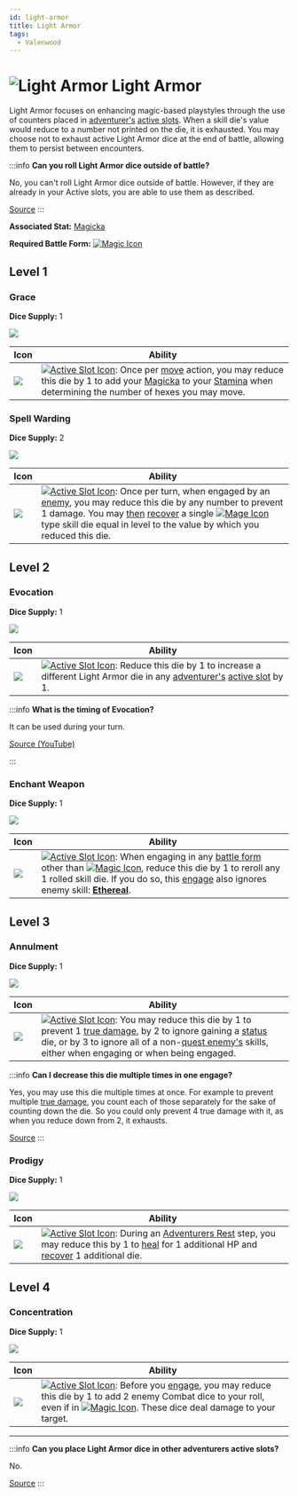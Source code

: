 ```yaml
---
id: light-armor
title: Light Armor
tags:
  - Valenwood
---
```


# <img src="/icons/skills/light-armor/icon.png" alt="Light Armor" className="icon-svg" /> Light Armor

Light Armor focuses on enhancing magic-based playstyles through the use of counters placed in [adventurer's](/docs/glossary/adventurer) [active slots](/docs/glossary/active-slot). When a skill die's value would reduce to a number not printed on the die, it is exhausted. You may choose not to exhaust active Light Armor dice at the end of battle, allowing them to persist between encounters.

:::info
**Can you roll Light Armor dice outside of battle?**

No, you can't roll Light Armor dice outside of battle. However, if they are already in your Active slots, you are able to use them as described.

<a href="https://discord.com/channels/273472391403798528/1361396191631380611/1390081030886523112" target="_blank">Source</a>
:::

**Associated Stat:** [Magicka](/docs/adventurer/stats/magicka)

**Required Battle Form:** [<img src="/icons/magic.svg" alt="Magic Icon" className="icon-svg" />](/docs/battles/battle-forms/magic)

## Level 1

### Grace

**Dice Supply:** 1

<img src="/icons/skills/light-armor/grace-all-results.png" className="skill-icon" />

| Icon                                                                     | Ability                                                                                                                                                                                                                                                                                                                                                             |
| ------------------------------------------------------------------------ | ------------------------------------------------------------------------------------------------------------------------------------------------------------------------------------------------------------------------------------------------------------------------------------------------------------------------------------------------------------------- |
| <img src="/icons/skills/light-armor/grace.png" className="skill-icon" /> | [<img src="/icons/active-slot.svg" alt="Active Slot Icon" className="icon-svg" />](/docs/glossary/active-slot): Once per [move](/docs/battles/adventurer-turn/move) action, you may reduce this die by 1 to add your [Magicka](/docs/adventurer/stats/magicka) to your [Stamina](/docs/adventurer/stats/stamina) when determining the number of hexes you may move. |

### Spell Warding

**Dice Supply:** 2

<img src="/icons/skills/light-armor/spell-warding-all-results.png" className="skill-icon" />

| Icon                                                                             | Ability                                                                                                                                                                                                                                                                                                                                                                                                                                                                                                      |
| -------------------------------------------------------------------------------- | ------------------------------------------------------------------------------------------------------------------------------------------------------------------------------------------------------------------------------------------------------------------------------------------------------------------------------------------------------------------------------------------------------------------------------------------------------------------------------------------------------------ |
| <img src="/icons/skills/light-armor/spell-warding.png" className="skill-icon" /> | [<img src="/icons/active-slot.svg" alt="Active Slot Icon" className="icon-svg" />](/docs/glossary/active-slot): Once per turn, when engaged by an [enemy](/docs/glossary/enemy), you may reduce this die by any number to prevent 1 damage. You may [then](/docs/glossary/then) [recover](/docs/glossary/recover) a single [<img src="/icons/mage.svg" alt="Mage Icon" className="icon-svg" />](/docs/adventurer/skill-lines/mage) type skill die equal in level to the value by which you reduced this die. |

## Level 2

### Evocation

**Dice Supply:** 1

<img src="/icons/skills/light-armor/evocation-all-results.png" className="skill-icon" />

| Icon                                                                         | Ability                                                                                                                                                                                                                                                                       |
| ---------------------------------------------------------------------------- | ----------------------------------------------------------------------------------------------------------------------------------------------------------------------------------------------------------------------------------------------------------------------------- |
| <img src="/icons/skills/light-armor/evocation.png" className="skill-icon" /> | [<img src="/icons/active-slot.svg" alt="Active Slot Icon" className="icon-svg" />](/docs/glossary/active-slot): Reduce this die by 1 to increase a different Light Armor die in any [adventurer's](/docs/glossary/adventurer) [active slot](/docs/glossary/active-slot) by 1. |

:::info
**What is the timing of Evocation?**

It can be used during your turn.

<a href="https://www.youtube.com/live/caBdZPgLDsE?si=ZhTKQ-TT9fnf0MwD&t=4898" target="_blank">Source (YouTube)</a>

:::

### Enchant Weapon

**Dice Supply:** 1

<img src="/icons/skills/light-armor/enchant-weapon-all-results.png" className="skill-icon" />

| Icon                                                                              | Ability                                                                                                                                                                                                                                                                                                                                                                                                                                                                                                      |
| --------------------------------------------------------------------------------- | ------------------------------------------------------------------------------------------------------------------------------------------------------------------------------------------------------------------------------------------------------------------------------------------------------------------------------------------------------------------------------------------------------------------------------------------------------------------------------------------------------------ |
| <img src="/icons/skills/light-armor/enchant-weapon.png" className="skill-icon" /> | [<img src="/icons/active-slot.svg" alt="Active Slot Icon" className="icon-svg" />](/docs/glossary/active-slot): When engaging in any [battle form](/docs/battles/battle-forms/) other than [<img src="/icons/magic.svg" alt="Magic Icon" className="icon-svg" />](/docs/battles/battle-forms/magic), reduce this die by 1 to reroll any 1 rolled skill die. If you do so, this [engage](/docs/battles/adventurer-turn/engage) also ignores enemy skill: [**Ethereal**](/docs/battles/enemy-skills/ethereal). |

## Level 3

### Annulment

**Dice Supply:** 1

<img src="/icons/skills/light-armor/annulment-all-results.png" className="skill-icon" />

| Icon                                                                         | Ability                                                                                                                                                                                                                                                                                                                                                                                                 |
| ---------------------------------------------------------------------------- | ------------------------------------------------------------------------------------------------------------------------------------------------------------------------------------------------------------------------------------------------------------------------------------------------------------------------------------------------------------------------------------------------------- |
| <img src="/icons/skills/light-armor/annulment.png" className="skill-icon" /> | [<img src="/icons/active-slot.svg" alt="Active Slot Icon" className="icon-svg" />](/docs/glossary/active-slot): You may reduce this die by 1 to prevent 1 [true damage](/docs/glossary/true-damage), by 2 to ignore gaining a [status](/docs/glossary/status-effect) die, or by 3 to ignore all of a non-[quest enemy's](/docs/glossary/quest-unit) skills, either when engaging or when being engaged. |

:::info
**Can I decrease this die multiple times in one engage?**

Yes, you may use this die multiple times at once. For example to prevent multiple [true damage](/docs/glossary/true-damage), you count each of those separately for the sake of counting down the die. So you could only prevent 4 true damage with it, as when you reduce down from 2, it exhausts.

<a href="https://boardgamegeek.com/thread/3444657/article/45542051#45542051" target="_blank">Source</a>
:::

### Prodigy

**Dice Supply:** 1

<img src="/icons/skills/light-armor/prodigy-all-results.png" className="skill-icon" />

| Icon                                                                       | Ability                                                                                                                                                                                                                                                                                                                        |
| -------------------------------------------------------------------------- | ------------------------------------------------------------------------------------------------------------------------------------------------------------------------------------------------------------------------------------------------------------------------------------------------------------------------------ |
| <img src="/icons/skills/light-armor/prodigy.png" className="skill-icon" /> | [<img src="/icons/active-slot.svg" alt="Active Slot Icon" className="icon-svg" />](/docs/glossary/active-slot): During an [Adventurers Rest](/docs/campaign/day/end-of-day-phase) step, you may reduce this by 1 to [heal](/docs/glossary/healing) for 1 additional HP and [recover](/docs/glossary/recover) 1 additional die. |

## Level 4

### Concentration

**Dice Supply:** 1

<img src="/icons/skills/light-armor/concentration-all-results.png" className="skill-icon" />

| Icon                                                                             | Ability                                                                                                                                                                                                                                                                                                                                                                                                      |
| -------------------------------------------------------------------------------- | ------------------------------------------------------------------------------------------------------------------------------------------------------------------------------------------------------------------------------------------------------------------------------------------------------------------------------------------------------------------------------------------------------------ |
| <img src="/icons/skills/light-armor/concentration.png" className="skill-icon" /> | [<img src="/icons/active-slot.svg" alt="Active Slot Icon" className="icon-svg" />](/docs/glossary/active-slot): Before you [engage](/docs/battles/adventurer-turn/engage), you may reduce this die by 1 to add 2 enemy Combat dice to your roll, even if in [<img src="/icons/magic.svg" alt="Magic Icon" className="icon-svg" />](/docs/battles/battle-forms/magic). These dice deal damage to your target. |

---

:::info
**Can you place Light Armor dice in other adventurers active slots?**

No.

<a href="https://discord.com/channels/273472391403798528/1361396124782694450/1369324418010058863" target="_blank">Source</a>
:::
